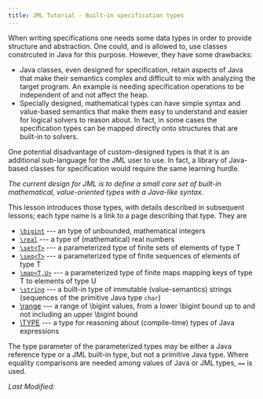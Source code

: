 ```yaml
---
title: JML Tutorial - Built-in specification types
---
```


When writing specifications one needs some data types in order to provide structure and abstraction. One could, and is allowed to, use classes constrcuted in Java for this purpose. However, they have some drawbacks:
* Java classes, even designed for specification, retain aspects of Java that make their semantics complex and difficult to mix with analyzing the target program. An example is needing specification operations to be independent of and not affect the heap.
* Specially designed, mathematical types can have simple syntax and value-based semantics that make them easy to understand and easier for logical solvers to reason about. In fact, in some cases the specification types can be mapped directly onto structures that are built-in to solvers.

One potential disadvantage of custom-designed types is that it is an additional sub-language for the JML user to use. In fact, a library of Java-based classes for specification would require the same learning hurdle. 

_The current design for JML is to define a small core set of built-in mathematical, value-oriented types with a Java-like syntax._

This lesson introduces those types, with details described in subsequent lessons; each type name is a link to a page describing that type. They are
* [`\bigint`](type-bigint) --- an type of unbounded, mathematical integers
* [`\real`](type-real) --- a type of (mathematical) real numbers
* [`\set<T>`](type-set) --- a parameterized type of finite sets of elements of type T
* [`\seq<T>`](type-seq) --- a parameterized type of finite sequences of elements of type T
* [`\map<T,U>`](type-map) --- a parameterized type of finite maps mapping keys of type T to elements of type U
* [`\string`](type-string) --- a built-in type of immutable (value-semantics) strings (sequences of the primitive Java type `char`)
* [\range](type-range) --- a range of \bigint values, from a lower \bigint bound up to and not including an upper \bigint bound
* [\TYPE](type-TYPE) --- a type for reasoning about (compile-time) types of Java expressions

The type parameter of the parameterized types may be either a Java reference type or a JML built-in type, but not a primitive Java type. Where equality comparisons are needed among values of Java or JML types, `==` is used.


<i>Last Modified: <script type="text/javascript"> document.write(new Date(document.lastModified).toUTCString())</script></i>
